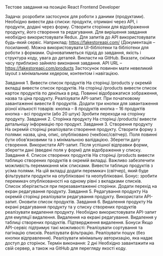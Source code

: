 Тестове завдання  на позицію  React Frontend Developer 

Задача: розробити застосунок для роботи з даними (продуктами). Необхідно вивести два списки: продукти, отримані через API, і продукти, додані через форму. Створити сторінки для відображення продукту, його створення та редагування.
Для вирішення завдання необхідно використовувати Redux. Для запитів до API використовувати будь-який сервіс. Наприклад: https://fakestoreapi.com/ (Документація – посилання).
Можна використовувати UI-бібліотеки та бібліотеки для роботи з формами.
Оцінюватиметься підхід до завдання, якість і структура коду, увага до деталей.
Викласти на GitHub. Вказати, скільки часу приблизно зайняло виконання завдання.
API URL – https://fakestoreapi.com/products
Застосунок повинен мати невеликий layout з мінімальним хедером, контентом і навігацією.

Завдання 1. Вивести список продуктів
    На сторінці /products у окремій вкладці вивести список продуктів.
    На сторінці /products вивести список карток продуктів по декілька в ряд. Повинні відображатися зображення, назва та ціна продукту. Реалізувати API-запит. При початковому завантаженні вивести 8 продуктів. Додати три кнопки для завантаження різної кількості товарів:
    кнопка – 8 продуктів
    кнопка – 16 продуктів
    кнопка – всі продукти (або 20 штук)
    Зробити переходи на сторінку продукту.
Завдання 2. Сторінка продукту
    На сторінці /products/
    вивести детальнішу інформацію про продукт.
    Завдання 3. Створення продукту
    На окремій сторінці реалізувати створення продукту.
    Створити форму з полями: назва, ціна, опис, опубліковано (чекбокс/світчер). Поля повинні бути обов’язковими та з мінімальною валідацією. Зберегти дату створення. Використати API-запит. Після успішної відправки форми, зберегти дані (введені поля у формі) для відображення у списку.
Завдання 4. Список створених продуктів
    На сторінці /products вивести таблицю створених продуктів в окремій вкладці. Важливо забезпечити можливість перемикання між списками.
    Вивести таблицю продуктів з усіма полями. На цій вкладці додати перемикач (світчер), який буде фільтрувати продукти на опубліковані та неопубліковані. Бонус: зробити перемикач опублікованості на одному рівні з вкладками списків. Список зберігається при перезавантаженні сторінки. Додати перехід на екран редагування продукту.
Завдання 5. Редагування продукту
    На окремій сторінці реалізувати редагування продукту.
    Використати API-запит. Оновити список продуктів.
Завдання 6. Видалення продукту
    На екрані редагування продукту та у списку створених продуктів реалізувати видалення продукту.
    Необхідно використовувати API-запит для емуляції видалення. Видалення на екрані редагування. Видалення у таблиці створених продуктів. Підтвердження видалення.
Бонуси
    Якщо API-сервіс підтримує такі можливості:
    Реалізувати сортування та пагінацію списків.
    Реалізувати фільтрацію.
    Реалізувати пошук (без кнопки відправлення).
    Реалізувати мінімальну авторизацію, яка надає доступ до сторінок.
    Термін виконання: 2 дні
    Необхідно завантажити на свій сервер, а також на GitHub для перегляду якості коду.

